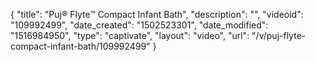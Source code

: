 {
    "title": "Puj&reg; Flyte&trade; Compact Infant Bath",
    "description": "",
    "videoid": "109992499",
    "date_created": "1502523301",
    "date_modified": "1516984950",
    "type": "captivate",
    "layout": "video",
    "url": "\/v\/puj-flyte-compact-infant-bath\/109992499"
}